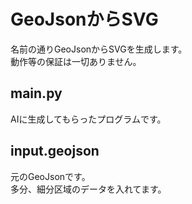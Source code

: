 # GeoJsonからSVG
名前の通りGeoJsonからSVGを生成します。  
動作等の保証は一切ありません。
## main.py
AIに生成してもらったプログラムです。
## input.geojson
元のGeoJsonです。  
多分、細分区域のデータを入れてます。
